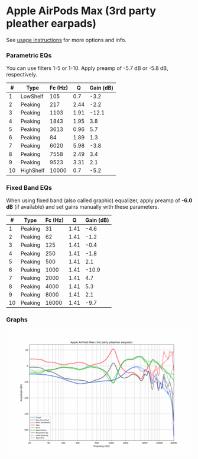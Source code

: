 # Apple AirPods Max (3rd party pleather earpads)
See [usage instructions](https://github.com/jaakkopasanen/AutoEq#usage) for more options and info.

### Parametric EQs
You can use filters 1-5 or 1-10. Apply preamp of -5.7 dB or -5.8 dB, respectively.

|   # | Type      |   Fc (Hz) |    Q |   Gain (dB) |
|-----|-----------|-----------|------|-------------|
|   1 | LowShelf  |       105 | 0.7  |        -3.2 |
|   2 | Peaking   |       217 | 2.44 |        -2.2 |
|   3 | Peaking   |      1103 | 1.91 |       -12.1 |
|   4 | Peaking   |      1843 | 1.95 |         3.8 |
|   5 | Peaking   |      3613 | 0.96 |         5.7 |
|   6 | Peaking   |        84 | 1.89 |         1.3 |
|   7 | Peaking   |      6020 | 5.98 |        -3.8 |
|   8 | Peaking   |      7558 | 2.49 |         3.4 |
|   9 | Peaking   |      9523 | 3.31 |         2.1 |
|  10 | HighShelf |     10000 | 0.7  |        -5.2 |

### Fixed Band EQs
When using fixed band (also called graphic) equalizer, apply preamp of **-6.0 dB** (if available) and set gains manually with these parameters.

|   # | Type    |   Fc (Hz) |    Q |   Gain (dB) |
|-----|---------|-----------|------|-------------|
|   1 | Peaking |        31 | 1.41 |        -4.6 |
|   2 | Peaking |        62 | 1.41 |        -1.2 |
|   3 | Peaking |       125 | 1.41 |        -0.4 |
|   4 | Peaking |       250 | 1.41 |        -1.8 |
|   5 | Peaking |       500 | 1.41 |         2.1 |
|   6 | Peaking |      1000 | 1.41 |       -10.9 |
|   7 | Peaking |      2000 | 1.41 |         4.7 |
|   8 | Peaking |      4000 | 1.41 |         5.3 |
|   9 | Peaking |      8000 | 1.41 |         2.1 |
|  10 | Peaking |     16000 | 1.41 |        -9.7 |

### Graphs
![](./Apple%20AirPods%20Max%20(3rd%20party%20pleather%20earpads).png)
